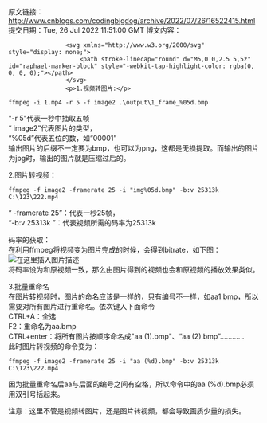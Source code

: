 原文链接：http://www.cnblogs.com/codingbigdog/archive/2022/07/26/16522415.html
提交日期：Tue, 26 Jul 2022 11:51:00 GMT
博文内容：

                    <svg xmlns="http://www.w3.org/2000/svg" style="display: none;">
                        <path stroke-linecap="round" d="M5,0 0,2.5 5,5z" id="raphael-marker-block" style="-webkit-tap-highlight-color: rgba(0, 0, 0, 0);"></path>
                    </svg>
                    <p>1.视频转图片:</p> 
<pre><code>ffmpeg -i 1.mp4 -r 5 -f image2 .\output\1_frame_%05d.bmp
</code></pre> 
<p>"-r 5"代表一秒中抽取五帧<br> “ image2”代表图片的类型，<br> “%05d”代表五位的数，如“00001”<br> 输出图片的后缀不一定要为bmp，也可以为png，这都是无损提取。而输出的图片为jpg时，输出的图片就是压缩过后的。</p> 
<p>2.图片转视频：</p> 
<pre><code>ffmpeg -f image2 -framerate 25 -i "img%05d.bmp" -b:v 25313k C:\123\222.mp4
</code></pre> 
<p>“ -framerate 25”：代表一秒25帧，<br> “-b:v 25313k ”：代表视频所需的码率为25313k</p> 
<p>码率的获取：<br> 在利用ffmpeg将视频变为图片完成的时候，会得到bitrate，如下图：<img src="https://img-blog.csdnimg.cn/d3f3a6063c4f4b71bdd7a4b27a871119.png?x-oss-process=image/watermark,type_ZHJvaWRzYW5zZmFsbGJhY2s,shadow_50,text_Q1NETiBAcXFfNDI3NzU5Mzg=,size_20,color_FFFFFF,t_70,g_se,x_16" alt="在这里插入图片描述"><br> 将码率设为和原视频一致，那么由图片得到的视频也会和原视频的播放效果类似。</p> 
<p>3.批量重命名<br> 在图片转视频时，图片的命名应该是一样的，只有编号不一样，如aa1.bmp，所以需要对所有图片进行重命名。依次键入下面命令<br> CTRL+A：全选<br> F2：重命名为aa.bmp<br> CTRL+enter：将所有图片按顺序命名成"aa (1).bmp"、“aa (2).bmp”…………<br> 此时图片转视频的命令变为：</p> 
<pre><code>ffmpeg -f image2 -framerate 25 -i "aa (%d).bmp" -b:v 25313k C:\123\222.mp4
</code></pre> 
<p>因为批量重命名后aa与后面的编号之间有空格，所以命令中的aa (%d).bmp必须用双引号括起来。</p> 
<p>注意：这里不管是视频转图片，还是图片转视频，都会导致画质少量的损失。</p>
                